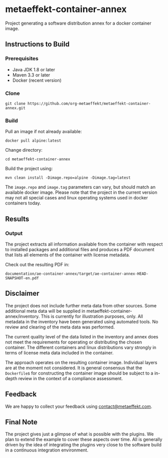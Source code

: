 # metaeffekt-container-annex
Project generating a software distribution annex for a docker container image.

## Instructions to Build

### Prerequisites

- Java JDK 1.8 or later
- Maven 3.3 or later
- Docker (recent version)

### Clone

`git clone https://github.com/org-metaeffekt/metaeffekt-container-annex.git`

### Build

Pull an image if not already available:

`docker pull alpine:latest`

Change directory:

`cd metaeffekt-container-annex`

Build the project using:

`mvn clean install -Dimage.repo=alpine -Dimage.tag=latest`

The `image.repo` and `image.tag` parameters can vary, but should match an available docker image. 
Please note that the project in the current version may not all special cases 
and linux operating systems used in docker containers today.

## Results

### Output 
The project extracts all information available from the container with respect to 
installed packages and additional files and produces a PDF document that lists all
elements of the container with license metadata.

Check out the resulting PDF in:

`documentation/ae-container-annex/target/ae-container-annex-HEAD-SNAPSHOT-en.pdf`

## Disclaimer
The project does not include further meta data from other sources. Some additional
meta data will be supplied in metaeffekt-container-annex/inventory. This is currently for
illustration purposes, only. All metadata in the inventory have been generated using
automated tools. No review and clearing of the meta data was performed.

The current quality level of the data listed in the inventory and annex does not
meet the requirements for operating or distributing the chosen container. The different
containers and linux distributions vary strongly in terms of license meta data included
in the container.

The approach operates on the resulting container image. Individual layers are at the 
moment not considered. It is general consensus that the `Dockerfile`s for constructing the
container image should be subject to a in-depth review in the context of a compliance 
assessment.

## Feedback
We are happy to collect your feedback using [contact@metaeffekt.com](mailto:contact@metaeffekt.com).

## Final Note
The project gives just a glimpse of what is possible with the plugins. We plan to extend the
example to cover these aspects over time. All is generally driven by the idea of integrating
the plugins very close to the software build in a continuous integration environment.
